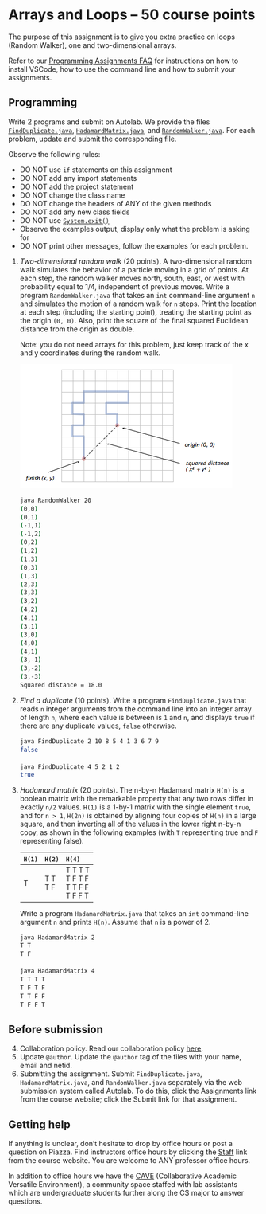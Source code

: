 # Arrays and Loops – 50 course points
The purpose of this assignment is to give you extra practice on loops (Random Walker), one and two-dimensional arrays.

Refer to our [Programming Assignments FAQ](https://introcs.cs.rutgers.edu/assignment-faq/) for instructions on how to install VSCode, how to use the command line and how to submit your assignments.

## Programming

Write 2 programs and submit on Autolab. We provide the files [`FindDuplicate.java`](FindDuplicate.java), [`HadamardMatrix.java`](HadamardMatrix.java), and [`RandomWalker.java`](RandomWalker.java). For each problem, update and submit the corresponding file. 

Observe the following rules:
- DO NOT use `if` statements on this assignment
- DO NOT add any import statements
- DO NOT add the project statement
- DO NOT change the class name
- DO NOT change the headers of ANY of the given methods
- DO NOT add any new class fields
- DO NOT use [`System.exit()`](https://docs.oracle.com/en/java/javase/14/docs/api/java.base/java/lang/System.html#exit(int))
- Observe the examples output, display only what the problem is asking for
- DO NOT print other messages, follow the examples for each problem.

1. *Two-dimensional random walk* (20 points). A two-dimensional random walk simulates the behavior of a particle moving in a grid of points. At each step, the random walker moves north, south, east, or west with probability equal to 1/4, independent of previous moves. Write a program `RandomWalker.java` that takes an `int` command-line argument `n` and simulates the motion of a random walk for `n` steps. Print the location at each step (including the starting point), treating the starting point as the origin `(0, 0)`. Also, print the square of the final squared Euclidean distance from the origin as double.

   Note: you do not need arrays for this problem, just keep track of the x and y coordinates during the random walk.

   ![Random walk](random-walk.png "Random walk")

   ```sh
   java RandomWalker 20
   (0,0)
   (0,1)
   (-1,1)
   (-1,2)
   (0,2)
   (1,2)
   (1,3)
   (0,3)
   (1,3)
   (2,3)
   (3,3)
   (3,2)
   (4,2)
   (4,1)
   (3,1)
   (3,0)
   (4,0)
   (4,1)
   (3,-1)
   (3,-2)
   (3,-3)
   Squared distance = 18.0
   ```

2. *Find a duplicate* (10 points). Write a program `FindDuplicate.java` that reads `n` integer arguments from the command line into an integer array of length `n`, where each value is between is `1` and `n`, and displays `true` if there are any duplicate values, `false` otherwise.
   ```sh
   java FindDuplicate 2 10 8 5 4 1 3 6 7 9
   false
   
   java FindDuplicate 4 5 2 1 2
   true
   ```

3. *Hadamard matrix* (20 points). The n-by-n Hadamard matrix `H(n)` is a boolean matrix with the remarkable property that any two rows differ in exactly `n/2` values. `H(1)` is a 1-by-1 matrix with the single element `true`, and for `n > 1`, `H(2n)` is obtained by aligning four copies of `H(n)` in a large square, and then inverting all of the values in the lower right n-by-n copy, as shown in the following examples (with `T` representing true and `F` representing false).

   | `H(1)` | `H(2)`     | `H(4)`                                   |
   |--------|------------|------------------------------------------|
   | T      | T T<br>T F | T T T T<br>T F T F<br>T T F F<br>T F F T |

   Write a program `HadamardMatrix.java` that takes an `int` command-line argument `n` and prints `H(n)`. Assume that `n` is a power of 2.
   ```sh
   java HadamardMatrix 2
   T T
   T F
   
   java HadamardMatrix 4
   T T T T
   T F T F
   T T F F
   T F F T
   ```
## Before submission
4. Collaboration policy. Read our collaboration policy [here](https://introcs.cs.rutgers.edu/#academic-integrity).
5. Update `@author`. Update the `@author` tag of the files with your name, email and netid.
6. Submitting the assignment. Submit `FindDuplicate.java`, `HadamardMatrix.java`, and `RandomWalker.java` separately via the web submission system called Autolab. To do this, click the Assignments link from the course website; click the Submit link for that assignment.

## Getting help

If anything is unclear, don’t hesitate to drop by office hours or post a question on Piazza. Find instructors office hours by clicking the [Staff](https://introcs.cs.rutgers.edu/staff/) link from the course website. You are welcome to ANY professor office hours.

In addition to office hours we have the [CAVE](https://resources.cs.rutgers.edu/docs/rooms-equipment/cave/) (Collaborative Academic Versatile Environment), a community space staffed with lab assistants which are undergraduate students further along the CS major to answer questions.